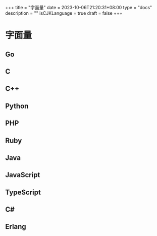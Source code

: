 +++
title = "字面量"
date = 2023-10-06T21:20:31+08:00
type = "docs"
description = ""
isCJKLanguage = true
draft = false
+++

# 字面量

## Go



## C



## C++



## Python



## PHP



## Ruby



## Java



## JavaScript



## TypeScript



## C#



## Erlang

